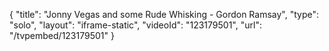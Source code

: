 {
    "title": "Jonny Vegas and some Rude Whisking - Gordon Ramsay",
    "type": "solo",
    "layout": "iframe-static",
    "videoId": "123179501",
    "url": "\/tvpembed\/123179501"
}